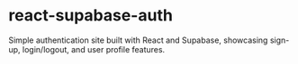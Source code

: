 # react-supabase-auth
Simple authentication site built with React and Supabase, showcasing sign-up, login/logout, and user profile features.
